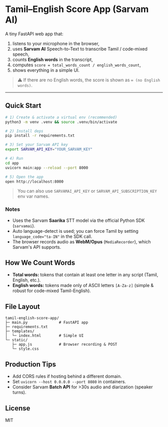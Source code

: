# Tamil–English Score App (Sarvam AI)

A tiny FastAPI web app that:
1) listens to your microphone in the browser,
2) uses **Sarvam AI** Speech-to-Text to transcribe Tamil / code-mixed speech,
3) counts **English words** in the transcript,
4) computes `score = total_words_count / english_words_count`,
5) shows everything in a simple UI.

> ⚠️ If there are no English words, the score is shown as `∞ (no English words)`.

---

## Quick Start

```bash
# 1) Create & activate a virtual env (recommended)
python3 -m venv .venv && source .venv/bin/activate

# 2) Install deps
pip install -r requirements.txt

# 3) Set your Sarvam API key
export SARVAM_API_KEY="YOUR_SARVAM_KEY"

# 4) Run
cd app
uvicorn main:app --reload --port 8000

# 5) Open the app
open http://localhost:8000
```

> You can also use `SARVAMAI_API_KEY` or `SARVAM_API_SUBSCRIPTION_KEY` env var names.

### Notes
- Uses the Sarvam **Saarika** STT model via the official Python SDK (`sarvamai`).
- Auto language-detect is used; you can force Tamil by setting `language_code="ta-IN"` in the SDK call.
- The browser records audio as **WebM/Opus** (`MediaRecorder`), which Sarvam's API supports.

## How We Count Words
- **Total words:** tokens that contain at least one letter in any script (Tamil, English, etc.).
- **English words:** tokens made only of ASCII letters `[A-Za-z]` (simple & robust for code-mixed Tamil-English).

## File Layout

```
tamil-english-score-app/
├─ main.py              # FastAPI app
├─ requirements.txt
├─ templates/
│  └─ index.html        # Simple UI
└─ static/
   ├─ app.js            # Browser recording & POST
   └─ style.css
```

## Production Tips
- Add CORS rules if hosting behind a different domain.
- Set `uvicorn --host 0.0.0.0 --port 8080` in containers.
- Consider Sarvam **Batch API** for >30s audio and diarization (speaker turns).

## License
MIT
